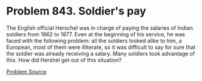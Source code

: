 # Problem 843. Soldier's pay 

The English official Herschel was in charge of paying the salaries of Indian soldiers from 1862 to 1877. Even at the beginning of his service, he was faced with the following problem: all the soldiers looked alike to him, a European, most of them were illiterate, so it was difficult to say for sure that the soldier was already receiving a salary. Many soldiers took advantage of this. How did Hershel get out of this situation?

[Problem Source](https://www.trizland.ru/tasks/5423/)